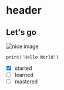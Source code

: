# header

## Let's go

![nice image](https://wallpaperaccess.com/full/8401991.jpg)

```
print('Hello World')
```

- [x] started
- [ ] learned
- [ ] mastered
